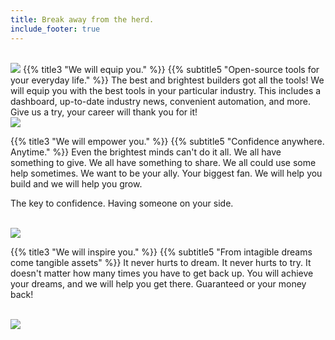 ```yaml
---
title: Break away from the herd.
include_footer: true
---
```

<br>
<img src="/uploads/herd2.svg" 
<br>
{{% title3 "We will equip you." %}}
{{% subtitle5 "Open-source tools for your everyday life." %}}
The best and brightest builders got all the tools!  We will equip you with the best tools in your particular industry.  This includes a dashboard, up-to-date industry news, convenient automation, and more.  Give us a try, your career will thank you for it!

<br>
<img src="/uploads/tool3.svg" 
<br>

{{% title3 "We will empower you." %}}
{{% subtitle5 "Confidence anywhere.  Anytime." %}}
Even the brightest minds can't do it all.  We all have something to give.  We all have something to share.  We all could use some help sometimes.  We want to be your ally.  Your biggest fan.  We will help you build and we will help you grow.

The key to confidence.  Having someone on your side.

<br>
<img src="/uploads/help.svg" 
<br>

{{% title3 "We will inspire you." %}}
{{% subtitle5 "From intagible dreams come tangible assets" %}}
It never hurts to dream.  It never hurts to try.  It doesn't matter how many times you have to get back up.  You will achieve your dreams, and we will help you get there.  Guaranteed or your money back!

<br>
<img src="/uploads/inspire.svg" 
<br>